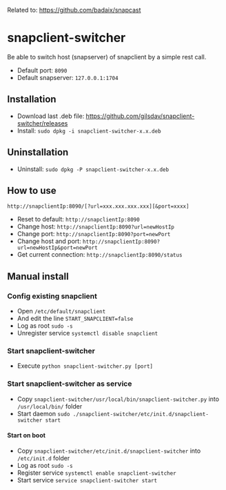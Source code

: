 Related to: https://github.com/badaix/snapcast

# snapclient-switcher
Be able to switch host (snapserver) of snapclient by a simple rest call.
* Default port: `8090`
* Default snapserver: `127.0.0.1:1704`

## Installation
* Download last .deb file: https://github.com/gilsdav/snapclient-switcher/releases
* Install: `sudo dpkg -i snapclient-switcher-x.x.deb`

## Uninstallation
* Uninstall: `sudo dpkg -P snapclient-switcher-x.x.deb`

## How to use
`http://snapclientIp:8090/[?url=xxx.xxx.xxx.xxx][&port=xxxx]`
* Reset to default: `http://snapclientIp:8090`
* Change host: `http://snapclientIp:8090?url=newHostIp`
* Change port: `http://snapclientIp:8090?port=newPort`
* Change host and port: `http://snapclientIp:8090?url=newHostIp&port=newPort`
* Get current connection: `http://snapclientIp:8090/status`

## Manual install
### Config existing snapclient
* Open `/etc/default/snapclient`
* And edit the line `START_SNAPCLIENT=false`
* Log as root `sudo -s`
* Unregister service `systemctl disable snapclient`

### Start snapclient-switcher
* Execute `python snapclient-switcher.py [port]`

### Start snapclient-switcher as service ##
* Copy `snapclient-switcher/usr/local/bin/snapclient-switcher.py` into `/usr/local/bin/` folder
* Start daemon `sudo ./snapclient-switcher/etc/init.d/snapclient-switcher start`
#### Start on boot
* Copy `snapclient-switcher/etc/init.d/snapclient-switcher` into `/etc/init.d` folder
* Log as root `sudo -s`
* Register service `systemctl enable snapclient-switcher`
* Start service `service snapclient-switcher start`


